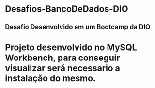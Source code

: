 # Desafios-BancoDeDados-DIO

## Desafio Desenvolvido em um Bootcamp da DIO
# Projeto desenvolvido no MySQL Workbench, para conseguir visualizar será necessario a instalação do mesmo.

